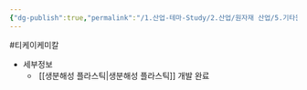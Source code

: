 ```yaml
---
{"dg-publish":true,"permalink":"/1.산업-테마-Study/2.산업/원자재 산업/5.기타원자재/종목/티케이케미칼/","created":"2024-11-20T21:02:28.973+09:00","updated":"2025-06-26T15:41:01.228+09:00"}
---
```


#티케이케미칼


- 세부정보
	-  [[생분해성 플라스틱\|생분해성 플라스틱]] 개발 완료


